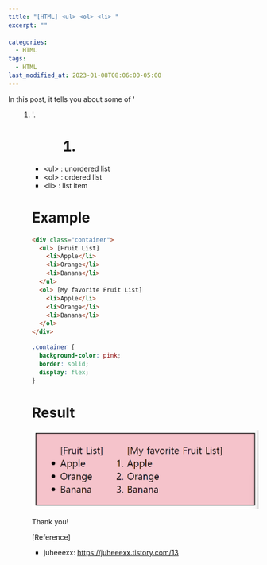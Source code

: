 ```yaml
---
title: "[HTML] <ul> <ol> <li> "
excerpt: ""

categories:
  - HTML
tags:
  - HTML
last_modified_at: 2023-01-08T08:06:00-05:00
---
```


In this post, it tells you about some of '<ul> <ol> <li>'.

# <ul> <ol> <li>

- &#60;ul&#62; : unordered list
- &#60;ol&#62; : ordered list
- &#60;li&#62; : list item

# Example

```html
<div class="container">
  <ul> [Fruit List]
    <li>Apple</li>
    <li>Orange</li>
    <li>Banana</li>
  </ul>
  <ol> [My favorite Fruit List]
    <li>Apple</li>
    <li>Orange</li>
    <li>Banana</li>
  </ol>
</div>
```

```css
.container {
  background-color: pink;
  border: solid;
  display: flex;
}
```

# Result

![html-ul-ol-ex](/assets/img/html-ul-ol-ex.PNG)

Thank you!

[Reference]

- juheeexx: <https://juheeexx.tistory.com/13>
